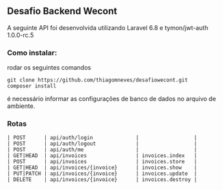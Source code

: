 ## Desafio Backend Wecont

A seguinte API foi desenvolvida utilizando Laravel 6.8 e tymon/jwt-auth 1.0.0-rc.5


### Como instalar:

rodar os seguintes comandos
```
git clone https://github.com/thiagomneves/desafiowecont.git
composer install
```

é necessário informar as configurações de banco de dados no arquivo de ambiente.

 

### Rotas

```
| POST      | api/auth/login              |                  |
| POST      | api/auth/logout             |                  |
| POST      | api/auth/me                 |                  |
| GET|HEAD  | api/invoices                | invoices.index   |
| POST      | api/invoices                | invoices.store   |
| GET|HEAD  | api/invoices/{invoice}      | invoices.show    |
| PUT|PATCH | api/invoices/{invoice}      | invoices.update  |
| DELETE    | api/invoices/{invoice}      | invoices.destroy |
```

